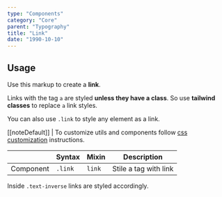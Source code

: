 ```yaml
---
type: "Components"
category: "Core"
parent: "Typography"
title: "Link"
date: "1990-10-10"
---
```


## Usage

Use this markup to create a **link**.

<script type="text/plain" class="language-markup">
  <a href="#">
    <!-- content -->
  </a>

  <button type="button" class="btn link">
    <!-- content -->
  </button>
  
  <div class="link">
    <!-- content -->
  </div>
</script>

Links with the tag `a` are styled **unless they have a class**. So use **tailwind classes** to replace `a` link styles.

You can also use `.link` to style any element as a link.

[[noteDefault]]
| To customize utils and components follow [css customization](/introduction/getting-started/setup#css-customization) instructions.

<div class="table-scroll">

|                         | Syntax                                     | Mixin                       | Description                   |
| ----------------------- | ----------------------------------------- | ----------------------------- | ----------------------------- |
| Component                  | `.link`                 | `link`              | Stile a tag with link            |

</div>

<demo>
  <demovanilla src="vanilla/components/core/typography/link">
  </demovanilla>
</demo>

Inside `.text-inverse` links are styled accordingly.

<demo>
  <demovanilla src="vanilla/components/core/typography/link-inverse">
  </demovanilla>
</demo>

